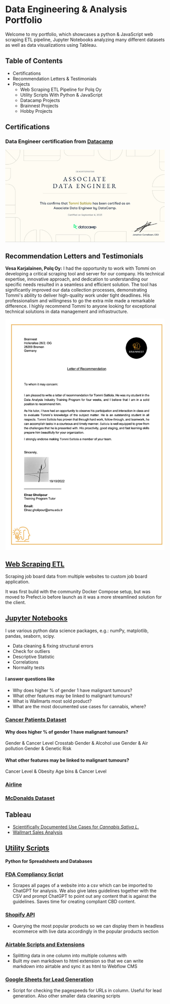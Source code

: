 # Data Engineering & Analysis Portfolio

Welcome to my portfolio, which showcases a python & JavaScript web scraping ETL pipeline, Jupyter Notebooks analyzing many different datasets as well as data visualizations using Tableau.

## Table of Contents
- Certifications
- Recommendation Letters & Testimonials
- Projects
  - Web Scraping ETL Pipeline for Polq Oy
  - Utility Scripts With Python & JavaScript
  - Datacamp Projects
  - Brainnest Projects
  - Hobby Projects

## Certifications
### Data Engineer certification from [Datacamp](https://www.datacamp.com/)
![](DEA0017031997389.jpg)

## Recommendation Letters and Testimonials
**Vesa Karjalainen, Polq Oy:** I had the opportunity to work with Tommi on developing a critical scraping tool and server for our company. His technical expertise, innovative approach, and dedication to understanding our specific needs resulted in a seamless and efficient solution. The tool has significantly improved our data collection processes, demonstrating Tommi's ability to deliver high-quality work under tight deadlines. His professionalism and willingness to go the extra mile made a remarkable difference. I highly recommend Tommi to anyone looking for exceptional technical solutions in data management and infrastructure.

![](Recommendation-Letter.jpg)

## [Web Scraping ETL](https://github.com/Saltiola7/Data-Analysis-Portfolio/blob/main/Web-Scraper-ETL)
Scraping job board data from multiple websites to custom job board application.

It was first build with the community Docker Compose setup, but was moved to Prefect.io before launch as it was a more streamlined solution for the client.

## [Jupyter Notebooks](https://github.com/Saltiola7/Data-Analysis-Portfolio/blob/main//Notebooks)

I use various python data science packages, e.g.: numPy, matplotlib, pandas, seaborn, scipy.

- Data cleaning & fixing structural errors
- Check for outliers
- Descriptive Statistic
- Correlations
- Normality tests

#### I answer questions like
- Why does higher % of gender 1 have malignant tumours?
- What other features may be linked to malignant tumours?
- What is Wallmarts most sold product?
- What are the most documented use cases for cannabis, where?

### [Cancer Patients Dataset](https://github.com/Saltiola7/Data-Analysis-Portfolio/blob/main/Notebooks/cancer-patient-dataset.ipynb)
#### Why does higher % of gender 1 have malignant tumours?
Gender & Cancer Level Crosstab
Gender & Alcohol use
Gender & Air pollution
Gender & Genetic Risk
#### What other features may be linked to malignant tumours?
Cancer Level & Obesity
Age bins & Cancer Level

### [Airline](https://github.com/Saltiola7/Data-Analysis-Portfolio/blob/main/Notebooks/airline.ipynb)

### [McDonalds Dataset](https://github.com/Saltiola7/Data-Analysis-Portfolio/blob/main/Notebooks/mcdonalds.ipynb)

## Tableau
- [Scientifically Documented Use Cases for *Cannabis Sativa L.*](https://public.tableau.com/views/UseofdifferentpartsofCannabisfordifferentmedicalusesindifferentcountries/Sheet8?:language=en-US&:display_count=n&:origin=viz_share_link)
- [Wallmart Sales Analysis](https://public.tableau.com/views/WallmartSalesAnalysis_16593931691930/Story1?:language=en-US&:display_count=n&:origin=viz_share_link)

## [Utility Scripts](https://github.com/Saltiola7/Data-Analysis-Portfolio/blob/main/Scripts)
#### Python for Spreadsheets and Databases
### [FDA Compliancy Script](https://github.com/Saltiola7/Data-Analysis-Portfolio/blob/main/Scripts/FDA-Compliancy-Scraper-ChatGPT)
- Scrapes all pages of a website into a csv which can be imported to ChatGPT for analysis. We also give lates guidelines together with the CSV and prompt ChatGPT to point out any content that is against the guidelines. Saves time for creating compliant CBD content.

### [Shopify API](https://github.com/Saltiola7/Data-Analysis-Portfolio/blob/main/Scripts/Shopify-API)
- Querying the most popular products so we can display them in headless ecommerce with live data accordingly in the popular products section

### [Airtable Scripts and Extensions](https://github.com/Saltiola7/Data-Analysis-Portfolio/blob/main/Scripts/Airtable)
- Splitting data in one column into multiple columns with
- Built my own markdown to html extension so that we can write markdown into airtable and sync it as html to Webflow CMS

### [Google Sheets for Lead Generation](https://github.com/Saltiola7/Data-Analysis-Portfolio/blob/main/Scripts/GSheets)
- Script for checking the pagespeeds for URLs in column. Useful for lead generation. Also other smaller data cleaning scripts
